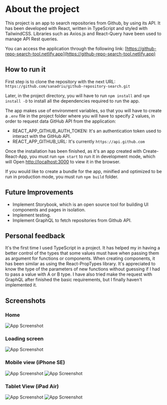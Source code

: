 # About the project

This project is an app to search repositories from Github, by using its API. It has been developed with React, written in TypeScript and styled with TailwindCSS. Libraries such as Axios.js and React-Query have been used to manage API Rest queries.

You can access the application through the following link: [https://github-repo-search-tool.netlify.app](https://github-repo-search-tool.netlify.app)

## How to run it

First step is to clone the repository with the next URL: `https://github.com/sanadriu/github-repository-search.git`

Later, in the project directory, you will have to run `npm install` and `npm install -D` to install all the dependencies required to run the app.

The app makes use of environment variables, so that you will have to create a `.env` file in the project folder where you will have to specify 2 values, in order to request data GitHub API from the application:

- REACT_APP_GITHUB_AUTH_TOKEN: It's an authentication token used to interact with the GitHub API.
- REACT_APP_GITHUB_URL: It's currently `https://api.github.com`

Once the installation has been finished, as it's an app created with Create-React-App, you must run `npm start` to run it in development mode, which will Open [http://localhost:3000](http://localhost:3000) to view it in the browser.

If you would like to create a bundle for the app, minified and optimized to be run in production mode, you must run `npm build` folder.

## Future Improvements

- Implement Storybook, which is an open source tool for building UI components and pages in isolation.
- Implement testing.
- Implement GraphQL to fetch repositories from Github API.

## Personal feedback

It's the first time I used TypeScript in a project. It has helped my in having a better control of the types that some values must have when passing them as argument for functions or components. When creating components, it has been similar as using the React-PropTypes library. It's appreciated to know the type of the parameters of new functions without guessing if I had to pass a value with A or B type. I have also tried make the request with GraphQL after finished the basic requirements, but I finally haven't implemented it.

## Screenshots

### Home

![App Screenshot](https://raw.githubusercontent.com/sanadriu/github-repository-search/main/screenshots/home.png)

### Loading screen

![App Screenshot](https://raw.githubusercontent.com/sanadriu/github-repository-search/main/screenshots/loading.png)

### Mobile view (iPhone SE)

![App Screenshot](https://raw.githubusercontent.com/sanadriu/github-repository-search/main/screenshots/mobile.png) ![App Screenshot](https://raw.githubusercontent.com/sanadriu/github-repository-search/main/screenshots/mobile-landscape.png)

### Tablet View (iPad Air)

![App Screenshot](https://raw.githubusercontent.com/sanadriu/github-repository-search/main/screenshots/tablet.png) ![App Screenshot](https://raw.githubusercontent.com/sanadriu/github-repository-search/main/screenshots/tablet-landscape.png)
